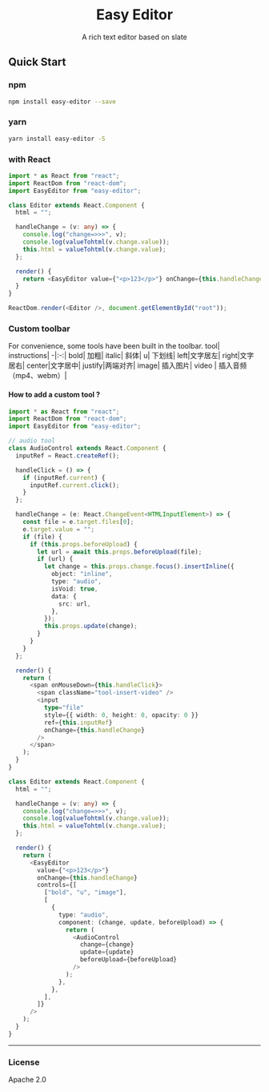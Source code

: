 <h1 align="center">Easy Editor</h1>
<div align="center">A rich text editor based on slate </div>

## Quick Start

### npm

```bash
npm install easy-editor --save
```

### yarn

```bash
yarn install easy-editor -S
```

### with React

```typescript
import * as React from "react";
import ReactDom from "react-dom";
import EasyEditor from "easy-editor";

class Editor extends React.Component {
  html = "";

  handleChange = (v: any) => {
    console.log("change=>>>", v);
    console.log(valueTohtml(v.change.value));
    this.html = valueTohtml(v.change.value);
  };

  render() {
    return <EasyEditor value={"<p>123</p>"} onChange={this.handleChange} />;
  }
}

ReactDom.render(<Editor />, document.getElementById("root"));
```

### Custom toolbar

For convenience, some tools have been built in the toolbar.
tool| instructions|
-|:-:|
bold| 加粗|
italic| 斜体|
u| 下划线|
left|文字居左|
right|文字居右|
center|文字居中|
justify|两端对齐|
image| 插入图片|
video | 插入音频（mp4、webm）|

#### How to add a custom tool ?

```typescript
import * as React from "react";
import ReactDom from "react-dom";
import EasyEditor from "easy-editor";

// audio tool
class AudioControl extends React.Component {
  inputRef = React.createRef();

  handleClick = () => {
    if (inputRef.current) {
      inputRef.current.click();
    }
  };

  handleChange = (e: React.ChangeEvent<HTMLInputElement>) => {
    const file = e.target.files[0];
    e.target.value = "";
    if (file) {
      if (this.props.beforeUpload) {
        let url = await this.props.beforeUpload(file);
        if (url) {
          let change = this.props.change.focus().insertInline({
            object: "inline",
            type: "audio",
            isVoid: true,
            data: {
              src: url,
            },
          });
          this.props.update(change);
        }
      }
    }
  };

  render() {
    return (
      <span onMouseDown={this.handleClick}>
        <span className="tool-insert-video" />
        <input
          type="file"
          style={{ width: 0, height: 0, opacity: 0 }}
          ref={this.inputRef}
          onChange={this.handleChange}
        />
      </span>
    );
  }
}

class Editor extends React.Component {
  html = "";

  handleChange = (v: any) => {
    console.log("change=>>>", v);
    console.log(valueTohtml(v.change.value));
    this.html = valueTohtml(v.change.value);
  };

  render() {
    return (
      <EasyEditor
        value={"<p>123</p>"}
        onChange={this.handleChange}
        controls={[
          ["bold", "u", "image"],
          [
            {
              type: "audio",
              component: (change, update, beforeUpload) => {
                return (
                  <AudioControl
                    change={change}
                    update={update}
                    beforeUpload={beforeUpload}
                  />
                );
              },
            },
          ],
        ]}
      />
    );
  }
}
```

---

### License

Apache 2.0
